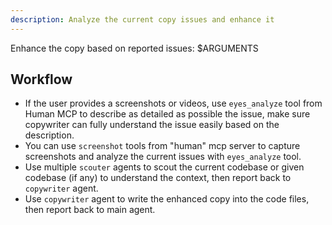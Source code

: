 ```yaml
---
description: Analyze the current copy issues and enhance it
---
```


Enhance the copy based on reported issues:
<issues>$ARGUMENTS</issues>

## Workflow

- If the user provides a screenshots or videos, use `eyes_analyze` tool from Human MCP to describe as detailed as possible the issue, make sure copywriter can fully understand the issue easily based on the description.
- You can use `screenshot` tools from "human" mcp server to capture screenshots and analyze the current issues with `eyes_analyze` tool.
- Use multiple `scouter` agents to scout the current codebase or given codebase (if any) to understand the context, then report back to `copywriter` agent.
- Use `copywriter` agent to write the enhanced copy into the code files, then report back to main agent.